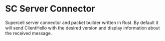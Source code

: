 # SC Server Connector

Supercell server connector and packet builder written in Rust.
By default it will send ClientHello with the desired version and display information about the received message.
